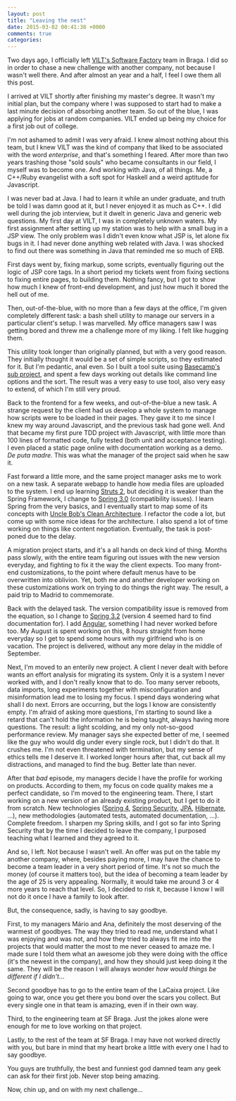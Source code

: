 ```yaml
---
layout: post
title: "Leaving the nest"
date: 2015-03-02 00:41:38 +0000
comments: true
categories: 
---
```


<!-- more -->

Two days ago, I officially left [VILT's Software Factory][sf-braga] team in Braga. I did so in order to chase a new challenge with another company, not because I wasn't well there. And after almost an year and a half, I feel I owe them all this post.

I arrived at VILT shortly after finishing my master's degree. It wasn't my initial plan, but the company where I was supposed to start had to make a last minute decision of absorbing another team. So out of the blue, I was applying for jobs at random companies. VILT ended up being my choice for a first job out of college.

I'm not ashamed to admit I was very afraid. I knew almost nothing about this team, but I knew VILT was the kind of company that liked to be associated with the word *enterprise*, and that's something I feared. After more than two years trashing those "sold souls" who became consultants in our field, I myself was to become one. And working with Java, of all things. Me, a C++/Ruby evangelist with a soft spot for Haskell and a weird aptitude for Javascript.

I was never bad at Java. I had to learn it while an under graduate, and truth be told I was damn good at it, but I never enjoyed it as much as C++. I did well during the job interview, but it dwelt in generic Java and generic web questions. My first day at VILT, I was in completely unknown waters. My first assignment after setting up my station was to help with a small bug in a JSP view. The only problem was I didn't even know what JSP is, let alone fix bugs in it. I had never done anything web related with Java. I was shocked to find out there was something in Java that reminded me so much of ERB.

First days went by, fixing markup, some scripts, eventually figuring out the logic of JSP core tags. In a short period my tickets went from fixing sections to fixing entire pages, to building them. Nothing fancy, but I got to show how much I knew of front-end development, and just how much it bored the hell out of me.

Then, out-of-the-blue, with no more than a few days at the office, I'm given completely different task: a bash shell utility to manage our servers in a particular client's setup. I was marvelled. My office managers saw I was getting bored and threw me a challenge more of my liking. I felt like hugging them.

This utility took longer than originally planned, but with a very good reason. They initially thought it would be a set of simple scripts, so they estimated for it. But I'm pedantic, anal even. So I built a tool suite using [Basecamp's sub project][sub], and spent a few days working out details like command line options and the sort. The result was a very easy to use tool, also very easy to extend, of which I'm still very proud.

Back to the frontend for a few weeks, and out-of-the-blue a new task. A strange request by the client had us develop a whole system to manage how scripts were to be loaded in their pages. They gave it to me since I knew my way around Javascript, and the previous task had gone well. And that became my first pure TDD project with Javascript, with little more than 100 lines of formatted code, fully tested (both unit and acceptance testing). I even placed a static page online with documentation working as a demo. *De puta madre*. This was what the manager of the project said when he saw it.

Fast forward a little more, and the same project manager asks me to work on a new task. A separate webapp to handle how media files are uploaded to the system. I end up learning [Struts 2][struts2], but deciding it is weaker than the Spring Framework, I change to [Spring 3.0][spring30] (compatibility issues). I learn Spring from the very basics, and I eventually start to map some of its concepts with [Uncle Bob's Clean Architecture][clean-arch]. I refactor the code a lot, but come up with some nice ideas for the architecture. I also spend a lot of time working on things like content negotiation. Eventually, the task is post-poned due to the delay.

A migration project starts, and it's a all hands on deck kind of thing. Months pass slowly, with the entire team figuring out issues with the new version everyday, and fighting to fix it the way the client expects. Too many front-end customizations, to the point where default menus have to be overwritten into oblivion. Yet, both me and another developer working on these customizations work on trying to do things the right way. The result, a paid trip to Madrid to commemorate.

Back with the delayed task. The version compatibility issue is removed from the equation, so I change to [Spring 3.2][spring32] (version 4 seemed hard to find documentation for). I add [Angular][angular], something I had never worked before too. My August is spent working on this, 8 hours straight from home everyday so I get to spend some hours with my girlfriend who is on vacation. The project is delivered, without any more delay in the middle of September.

Next, I'm moved to an enterily new project. A client I never dealt with before wants an effort analysis for migrating its system. Only it is a system I never worked with, and I don't really know that to do. Too many server reboots, data imports, long experiments together with misconfiguration and misinformation lead me to losing my focus. I spend days wondering what shall I do next. Errors are occurring, but the logs I know are consistently empty. I'm afraid of asking more questions, I'm starting to sound like a retard that can't hold the information he is being taught, always having more questions. The result: a light scolding, and my only not-so-good performance review. My manager says she expected better of me, I seemed like the guy who would dig under every single rock, but I didn't do that. It crushes me. I'm not even threatened with termination, but my sense of ethics tells me I deserve it. I worked longer hours after that, cut back all my distractions, and managed to find the bug. Better late than never.

After that *bad* episode, my managers decide I have the profile for working on products. According to them, my focus on code quality makes me a perfect candidate, so I'm moved to the engineering team. There, I start working on a new version of an already existing product, but I get to do it from scratch. New technologies ([Spring 4][spring4], [Spring Security][spring-security], [JPA][jpa], [Hibernate][hibernate], ...), new methodologies (automated tests, automated documentation, ...). Complete freedom. I sharpen my Spring skills, and I got so far into Spring Security that by the time I decided to leave the company, I purposed teaching what I learned and they agreed to it.

And so, I left. Not because I wasn't well. An offer was put on the table my another company, where, besides paying more, I may have the chance to become a team leader in a very short period of time. It's not so much the money (of course it matters too), but the idea of becoming a team leader by the age of 25 is very appealing. Normally, it would take me around 3 or 4 more years to reach that level. So, I decided to risk it, because I know I will not do it once I have a family to look after.

But, the consequence, sadly, is having to say goodbye.

First, to my managers Mário and Ana, definitely the most deserving of the warmest of goodbyes. The way they tried to read me, understand what I was enjoying and was not, and how they tried to always fit me into the projects that would matter the most to me never ceased to amaze me. I made sure I told them what an awesome job they were doing with the office (it's the newest in the company), and how they should just keep doing it the same. They will be the reason I will always wonder *how would things be different if I didn't*...

Second goodbye has to go to the entire team of the LaCaixa project. Like going to war, once you get there you bond over the scars you collect. But every single one in that team is amazing, even if in their own way.

Third, to the engineering team at SF Braga. Just the jokes alone were enough for me to love working on that project.

Lastly, to the rest of the team at SF Braga. I may have not worked directly with you, but bare in mind that my heart broke a little with every one I had to say goodbye.

You guys are truthfully, the best and funniest god damned team any geek can ask for their first job. Never stop being amazing.

Now, chin up, and on with my next challenge...



[angular]: https://angularjs.org/
[clean-arch]: http://blog.8thlight.com/uncle-bob/2012/08/13/the-clean-architecture.html
[hibernate]: http://hibernate.org/
[jpa]: http://www.oracle.com/technetwork/java/javaee/tech/persistence-jsp-140049.html
[spring30]: http://docs.spring.io/spring/docs/3.0.x/spring-framework-reference/htmlsingle/
[spring32]: http://docs.spring.io/spring/docs/3.2.x/spring-framework-reference/htmlsingle/
[spring4]: http://docs.spring.io/spring/docs/4.1.x/spring-framework-reference/htmlsingle/
[spring-security]: http://docs.spring.io/autorepo/docs/spring-security/current/reference/htmlsingle/
[sub]: https://github.com/basecamp/sub
[struts2]: struts.apache.org/2.x/
[sf-braga]: http://www.vilt-group.com/en/services/software-factory
